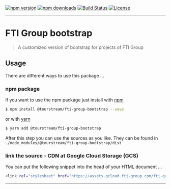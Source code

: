 [![npm version][npm-version-image]][npm-version-url]
[![npm downloads][npm-downloads-image]][npm-downloads-url]
[![Build Status][travis-image]][travis-url]
[![License][license-image]][license-url]

***

# FTI Group bootstrap

> A customized version of bootstrap for projects of FTI Group

## Usage

There are different ways to use this package ...

### npm package

If you want to use the npm package just install with [npm](https://www.npmjs.com/)
                                                
```sh
$ npm install @tourstream/fti-group-bootstrap --save
```

or with [yarn](https://yarnpkg.com/lang/en/)

```sh
$ yarn add @tourstream/fti-group-bootstrap
```

After this step you can use the sources as you like. They can be found in `./node_modules/@tourstream/fti-group-bootstrap/dist`


### link the source - CDN at Google Cloud Storage (GCS)

You can put the following snippet into the head of your HTML document ...


```sh
<link rel="stylesheet" href="https://assets.gcloud.fti-group.com/fti-group-bootstrap/latest/css/bootstrap.min.css">
```



***

[npm-version-image]: https://img.shields.io/npm/v/%40tourstream%2Ffti-group-bootstrap.svg?style=flat-square
[npm-version-url]: https://www.npmjs.com/package/@tourstream/fti-group-bootstrap
[npm-downloads-image]: https://img.shields.io/npm/dm/%40tourstream%2Ffti-group-bootstrap.svg?style=flat-square
[npm-downloads-url]: https://www.npmjs.com/package/@tourstream/fti-group-bootstrap

[travis-image]: https://img.shields.io/travis/tourstream/fti-group-bootstrap.svg?style=flat-square
[travis-url]: https://travis-ci.org/tourstream/fti-group-bootstrap

[license-image]: https://img.shields.io/github/license/tourstream/fti-group-bootstrap.svg?style=flat-square
[license-url]: https://github.com/tourstream/fti-group-bootstrap/blob/master/LICENSE

